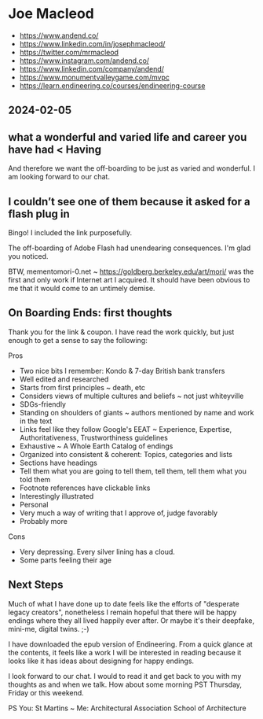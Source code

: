 # Joe Macleod


* https://www.andend.co/
* https://www.linkedin.com/in/josephmacleod/
* https://twitter.com/mrmacleod
* https://www.instagram.com/andend.co/
* https://www.linkedin.com/company/andend/
* https://www.monumentvalleygame.com/mvpc
* https://learn.endineering.co/courses/endineering-course


## 2024-02-05

## what a wonderful and varied life and career you have had < Having

And therefore we want the off-boarding to be just as varied and wonderful. I am looking forward to our chat.


## I couldn’t see one of them because it asked for a flash plug in

Bingo! I included the link purposefully.

The off-boarding of Adobe Flash had unendearing consequences. I'm glad you noticed.

BTW, mementomori-0.net  ~ https://goldberg.berkeley.edu/art/mori/ was the first and only work if Internet art I acquired. It should have been obvious to me that it would come to an untimely demise.


## On Boarding Ends: first thoughts

Thank you for the link & coupon. I have read the work quickly, but just enough to get a sense to say the following:

Pros

* Two nice bits I remember: Kondo & 7-day British bank transfers
* Well edited and researched
* Starts from first principles ~ death, etc
* Considers views of multiple cultures and beliefs ~ not just whiteyville
* SDGs-friendly
* Standing on shoulders of giants ~ authors mentioned by name and work in the text
* Links feel like they follow Google's EEAT ~ Experience, Expertise, Authoritativeness, Trustworthiness guidelines
* Exhaustive ~ A Whole Earth Catalog of endings
* Organized into consistent & coherent: Topics, categories and lists
* Sections have headings
* Tell them what you are going to tell them, tell them, tell them what you told them
* Footnote references have clickable links
* Interestingly illustrated
* Personal
* Very much a way of writing that I approve of, judge favorably
* Probably more

Cons

* Very depressing. Every silver lining has a cloud.
* Some parts feeling their age

## Next Steps

Much of what I have done up to date feels like the efforts of "desperate legacy creators", nonetheless I remain hopeful that there will be happy endings where they all lived happily ever after. Or maybe it's their deepfake, mini-me, digital twins.
;-)

I have downloaded the epub version of Endineering. From a quick glance at the contents, it feels like a work I will be interested in reading because it looks like it has ideas about designing for happy endings.

I look forward to our chat. I would to read it and get back to you with my thoughts as and when we talk. How about some morning PST Thursday, Friday or this weekend.



PS You: St Martins ~ Me: Architectural Association School of Architecture


